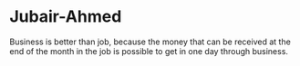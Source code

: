 # Jubair-Ahmed
Business is better than job, because the money that can be received at the end of the month in the job is possible to get in one day through business.
